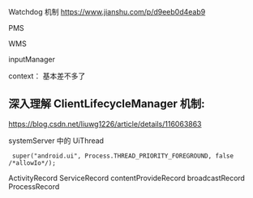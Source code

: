 Watchdog 机制
https://www.jianshu.com/p/d9eeb0d4eab9

PMS

WMS

inputManager

context： 基本差不多了

## 深入理解 ClientLifecycleManager 机制:

https://blog.csdn.net/liuwg1226/article/details/116063863

systemServer 中的 UiThread

```
 super("android.ui", Process.THREAD_PRIORITY_FOREGROUND, false /*allowIo*/);
```

ActivityRecord ServiceRecord contentProvideRecord broadcastRecord ProcessRecord
